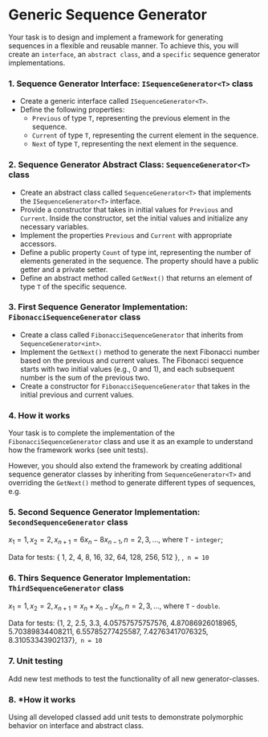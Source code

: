  # Generic Sequence Generator

Your task is to design and implement a framework for generating sequences in a flexible and reusable manner. To achieve this, you will create an `interface`, an `abstract class`, and a `specific` sequence generator implementations.

### 1. Sequence Generator Interface: `ISequenceGenerator<T>` class

- Create a generic interface called `ISequenceGenerator<T>`.
- Define the following properties:
    - `Previous` of type `T`, representing the previous element in the sequence.
    - `Current` of type `T`, representing the current element in the sequence.
    - `Next` of type `T`, representing the next element in the sequence.

### 2. Sequence Generator Abstract Class: `SequenceGenerator<T>` class

- Create an abstract class called `SequenceGenerator<T>` that implements the `ISequenceGenerator<T>` interface.
- Provide a constructor that takes in initial values for `Previous` and `Current`. Inside the constructor, set the initial values and initialize any necessary variables.
- Implement the properties `Previous` and `Current` with appropriate accessors.
- Define a public property `Count` of type int, representing the number of elements generated in the sequence. The property should have a public getter and a private setter.
- Define an abstract method called `GetNext()` that returns an element of type `T` of the specific sequence.

### 3. First Sequence Generator Implementation: `FibonacciSequenceGenerator` class

- Create a class called `FibonacciSequenceGenerator` that inherits from `SequenceGenerator<int>`.
- Implement the `GetNext()` method to generate the next Fibonacci number based on the previous and current values. The Fibonacci sequence starts with two initial values (e.g., 0 and 1), and each subsequent number is the sum of the previous two.
- Create a constructor for `FibonacciSequenceGenerator` that takes in the initial previous and current values.

### 4. How it works
Your task is to complete the implementation of the `FibonacciSequenceGenerator` class and use it as an example to understand how the framework works (see unit tests). 

However, you should also extend the framework by creating additional sequence generator classes by inheriting from `SequenceGenerator<T>` and overriding the `GetNext()` method to generate different types of sequences, e.g.  

### 5. Second Sequence Generator Implementation: `SecondSequenceGenerator` class
   
   $`x_1 = 1, x_2 = 2, x_{n + 1} = 6 x_n - 8 x_{n - 1}, n = 2, 3, ... ,`$ where `T` - `integer`;       

Data for tests: { 1, 2, 4, 8, 16, 32, 64, 128, 256, 512 }, ,` n = 10`      

### 6. Thirs Sequence Generator Implementation: `ThirdSequenceGenerator` class
   
   $`x_1 = 1, x_2 = 2, x_{n + 1} = x_n +  x_{n - 1} / x_{n}, n = 2, 3, ...,`$ where `T` - `double`.    

Data for tests: {1, 2, 2.5, 3.3, 4.05757575757576, 4.87086926018965, 5.70389834408211, 6.55785277425587, 7.42763417076325, 8.31053343902137},` n = 10`

### 7. Unit testing

Add new test methods to test the functionality of all new generator-classes.

### 8. *How it works

Using all developed classed add unit tests to demonstrate polymorphic behavior on interface and abstract class.
